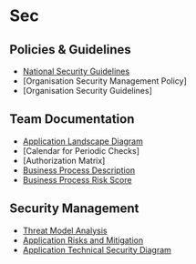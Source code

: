 # Sec

## Policies & Guidelines

- [National Security Guidelines](https://www.ncsc.nl/documenten/publicaties/2019/mei/01/ict-beveiligingsrichtlijnen-voor-webapplicaties)
- [Organisation Security Management Policy]
- [Organisation Security Guidelines]

## Team Documentation

- [Application Landscape Diagram ]()
- [Calendar for Periodic Checks]
- [Authorization Matrix]
- [Business Process Description]()
- [Business Process Risk Score]()

## Security Management

- [Threat Model Analysis]()
- [Application Risks and Mitigation]()
- [Application Technical Security Diagram]()